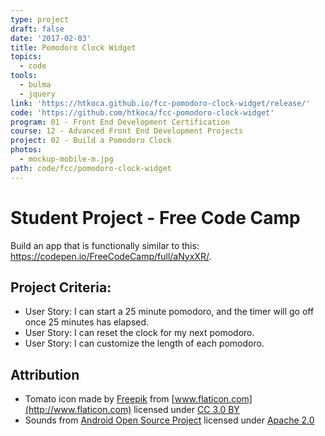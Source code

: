 ```yaml
---
type: project
draft: false
date: '2017-02-03'
title: Pomodoro Clock Widget
topics:
  - code
tools:
  - bulma
  - jquery
link: 'https://htkoca.github.io/fcc-pomodoro-clock-widget/release/'
code: 'https://github.com/htkoca/fcc-pomodoro-clock-widget'
program: 01 - Front End Development Certification
course: 12 - Advanced Front End Development Projects
project: 02 - Build a Pomodoro Clock
photos:
  - mockup-mobile-m.jpg
path: code/fcc/pomodoro-clock-widget
---
```

# Student Project - Free Code Camp
Build an app that is functionally similar to this: https://codepen.io/FreeCodeCamp/full/aNyxXR/.

## Project Criteria:
* User Story: I can start a 25 minute pomodoro, and the timer will go off once 25 minutes has elapsed.
* User Story: I can reset the clock for my next pomodoro.
* User Story: I can customize the length of each pomodoro.

## Attribution
* Tomato icon made by [Freepik](http://www.freepik.com) from [www.flaticon.com](http://www.flaticon.com) licensed under [CC 3.0 BY](http://creativecommons.org/licenses/by/3.0/)
* Sounds from [Android Open Source Project](https://source.android.com/source/licenses.html) licensed under [Apache 2.0](http://www.apache.org/licenses/LICENSE-2.0)
